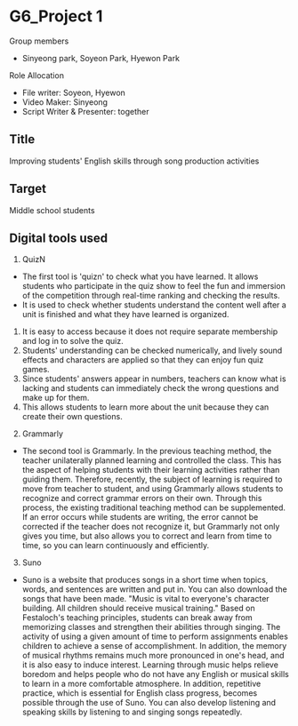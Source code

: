 # G6_Project 1

Group members
- Sinyeong park, Soyeon Park, Hyewon Park 

Role Allocation
- File writer: Soyeon, Hyewon
- Video Maker: Sinyeong
- Script Writer & Presenter: together


## Title
Improving students' English skills through song production activities


## Target
Middle school students

## Digital tools used
1. QuizN
- The first tool is 'quizn' to check what you have learned. It allows students who participate in the quiz show to feel the fun and immersion of the competition through real-time ranking and checking the results. 
- It is used to check whether students understand the content well after a unit is finished and what they have learned is organized.

1) It is easy to access because it does not require separate membership and log in to solve the quiz. 
2) Students' understanding can be checked numerically, and lively sound effects and characters are applied so that they can enjoy fun quiz games. 
3) Since students' answers appear in numbers, teachers can know what is lacking and students can immediately check the wrong questions and make up for them. 
4) This allows students to learn more about the unit because they can create their own questions. 

2. Grammarly
- The second tool is Grammarly. In the previous teaching method, the teacher unilaterally planned learning and controlled the class. This has the aspect of helping students with their learning activities rather than guiding them. Therefore, recently, the subject of learning is required to move from teacher to student, and using Grammarly allows students to recognize and correct grammar errors on their own. Through this process, the existing traditional teaching method can be supplemented. If an error occurs while students are writing, the error cannot be corrected if the teacher does not recognize it, but Grammarly not only gives you time, but also allows you to correct and learn from time to time, so you can learn continuously and efficiently.

3. Suno
- Suno is a website that produces songs in a short time when topics, words, and sentences are written and put in. You can also download the songs that have been made. "Music is vital to everyone's character building. All children should receive musical training." Based on Festaloch's teaching principles, students can break away from memorizing classes and strengthen their abilities through singing. 
The activity of using a given amount of time to perform assignments enables children to achieve a sense of accomplishment. In addition, the memory of musical rhythms remains much more pronounced in one's head, and it is also easy to induce interest. 
Learning through music helps relieve boredom and helps people who do not have any English or musical skills to learn in a more comfortable atmosphere. In addition, repetitive practice, which is essential for English class progress, becomes possible through the use of Suno. You can also develop listening and speaking skills by listening to and singing songs repeatedly.
